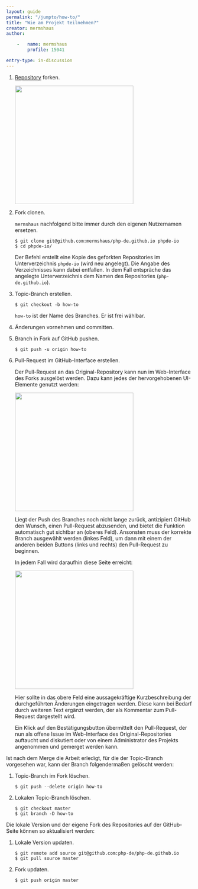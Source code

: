 ```yaml
---
layout: guide
permalink: "/jumpto/how-to/"
title: "Wie am Projekt teilnehmen?"
creator: mermshaus
author:

    -   name: mermshaus
        profile: 15041

entry-type: in-discussion
---
```


1. [Repository](https://github.com/php-de/php-de.github.io) forken.

   <a href="images/how-to-github-fork.png"><img src="{{ site.url }}/images/how-to-github-fork.png" width="320" /></a>

2. Fork clonen.

   `mermshaus` nachfolgend bitte immer durch den eigenen Nutzernamen ersetzen.

   ~~~
   $ git clone git@github.com:mermshaus/php-de.github.io phpde-io
   $ cd phpde-io/
   ~~~

   Der Befehl erstellt eine Kopie des geforkten Repositories im
Unterverzeichnis `phpde-io` (wird neu angelegt). Die Angabe des Verzeichnisses
kann dabei entfallen. In dem Fall entspräche das angelegte Unterverzeichnis dem
Namen des Repositories (`php-de.github.io`).

3. Topic-Branch erstellen.

   ~~~
   $ git checkout -b how-to
   ~~~

   `how-to` ist der Name des Branches. Er ist frei wählbar.

4. Änderungen vornehmen und committen.

5. Branch in Fork auf GitHub pushen.

   ~~~
   $ git push -u origin how-to
   ~~~

6. Pull-Request im GitHub-Interface erstellen.

   Der Pull-Request an das Original-Repository kann nun im Web-Interface des
Forks ausgelöst werden. Dazu kann jedes der hervorgehobenen UI-Elemente genutzt
werden:

   <a href="images/how-to-github-choose-branch.png"><img src="{{ site.url }}/images/how-to-github-choose-branch.png" width="320" /></a>

   Liegt der Push des Branches noch nicht lange zurück, antizipiert GitHub den
Wunsch, einen Pull-Request abzusenden, und bietet die Funktion automatisch gut
sichtbar an (oberes Feld). Ansonsten muss der korrekte Branch ausgewählt werden
(linkes Feld), um dann mit einem der anderen beiden Buttons (links und rechts)
den Pull-Request zu beginnen.

   In jedem Fall wird daraufhin diese Seite erreicht:

   <a href="images/how-to-github-pull-request.png"><img src="{{ site.url }}/images/how-to-github-pull-request.png" width="320" /></a>

   Hier sollte in das obere Feld eine aussagekräftige Kurzbeschreibung der
durchgeführten Änderungen eingetragen werden. Diese kann bei Bedarf durch
weiteren Text ergänzt werden, der als Kommentar zum Pull-Request dargestellt
wird.

   Ein Klick auf den Bestätigungsbutton übermittelt den Pull-Request, der nun
als offene Issue im Web-Interface des Original-Repositories auftaucht und
diskutiert oder von einem Administrator des Projekts angenommen und gemerget
werden kann.

Ist nach dem Merge die Arbeit erledigt, für die der Topic-Branch vorgesehen
war, kann der Branch folgendermaßen gelöscht werden:

1. Topic-Branch im Fork löschen.

   ~~~
   $ git push --delete origin how-to
   ~~~

2. Lokalen Topic-Branch löschen.

   ~~~
   $ git checkout master
   $ git branch -D how-to
   ~~~

Die lokale Version und der eigene Fork des Repositories auf der GitHub-Seite
können so aktualisiert werden:

1. Lokale Version updaten.

   ~~~
   $ git remote add source git@github.com:php-de/php-de.github.io
   $ git pull source master
   ~~~

2. Fork updaten.

   ~~~
   $ git push origin master
   ~~~
